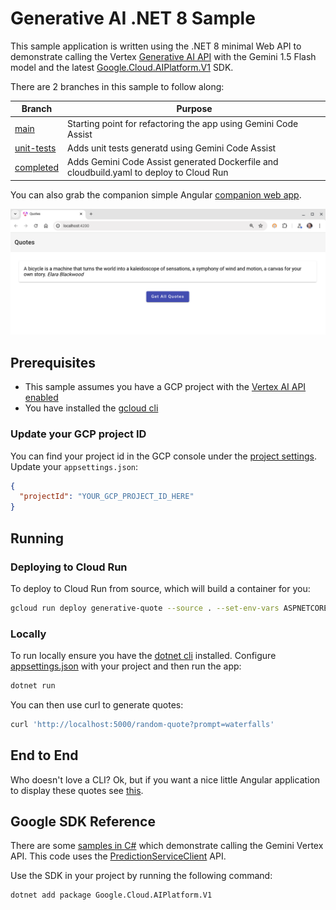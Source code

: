 # Generative AI .NET 8 Sample

This sample application is written using the .NET 8 minimal Web API to demonstrate calling the Vertex [Generative AI API](https://cloud.google.com/vertex-ai/docs/generative-ai/model-reference/gemini?_ga=2.228338718.-220341458.1702671073) with the Gemini 1.5 Flash model and the latest [Google.Cloud.AIPlatform.V1](https://cloud.google.com/dotnet/docs/reference/Google.Cloud.AIPlatform.V1) SDK.  

There are 2 branches in this sample to follow along:

| Branch | Purpose |
|---|---|
| [main](https://github.com/jjdelorme/generative-quote) | Starting point for refactoring the app using Gemini Code Assist |
| [unit-tests](https://github.com/jjdelorme/generative-quote/tree/unit-tests) | Adds unit tests generatd using Gemini Code Assist |
| [completed](https://github.com/jjdelorme/generative-quote/tree/completed) | Adds Gemini Code Assist generated Dockerfile and cloudbuild.yaml to deploy to Cloud Run |

You can also grab the companion simple Angular [companion web app](https://github.com/jjdelorme/quotes-web).

![alt text for image](assets/quotes-web.png)

## Prerequisites

* This sample assumes you have a GCP project with the [Vertex AI API enabled](https://cloud.google.com/vertex-ai/docs/start/cloud-environment#enable_vertexai_apis)
* You have installed the [gcloud cli](https://cloud.google.com/sdk/docs/install)

### Update your GCP project ID

You can find your project id in the GCP console under the [project settings](https://support.google.com/googleapi/answer/7014113?hl=en). Update your `appsettings.json`:
```json
{
  "projectId": "YOUR_GCP_PROJECT_ID_HERE"
}
```

## Running

### Deploying to Cloud Run
To deploy to Cloud Run from source, which will build a container for you:
```sh
gcloud run deploy generative-quote --source . --set-env-vars ASPNETCORE_HTTP_PORTS=8080
```

### Locally

To run locally ensure you have the [dotnet cli](https://dotnet.microsoft.com/en-us/download) installed. Configure [appsettings.json](appsettings.json) with your project and then run the app:

```sh
dotnet run
```

You can then use curl to generate quotes:

```sh
curl 'http://localhost:5000/random-quote?prompt=waterfalls'
```

## End to End

Who doesn't love a CLI? Ok, but if you want a nice little Angular application to display these quotes see [this](/assets/e2e.md).


## Google SDK Reference

There are some [samples in C#](https://cloud.google.com/vertex-ai/generative-ai/docs/multimodal/send-chat-prompts-gemini#gemini-chat-samples-csharp) which demonstrate calling the Gemini Vertex API.  This code uses the [PredictionServiceClient](https://cloud.google.com/dotnet/docs/reference/Google.Cloud.AIPlatform.V1/latest/Google.Cloud.AIPlatform.V1.PredictionServiceClient) API.  

Use the SDK in your project by running the following command:

```bash
dotnet add package Google.Cloud.AIPlatform.V1
```
